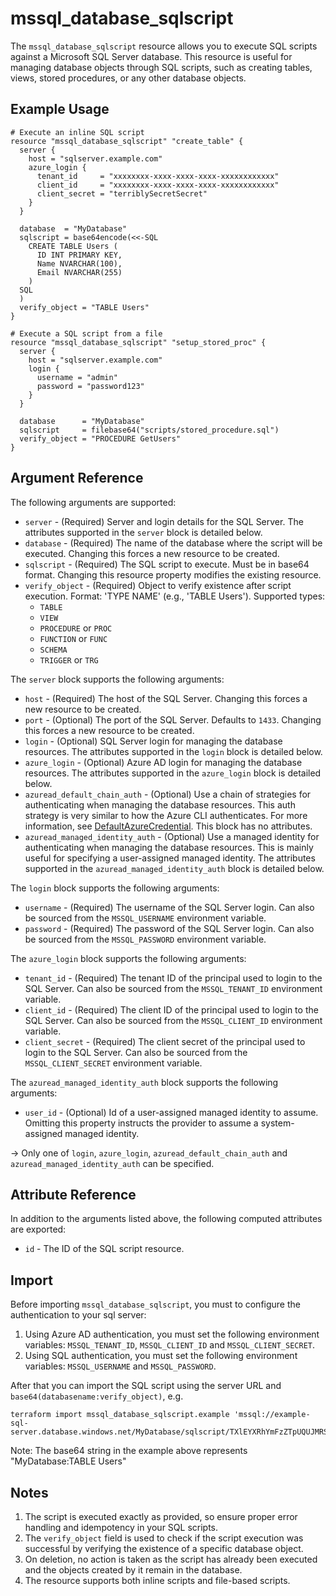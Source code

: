 # mssql_database_sqlscript

The `mssql_database_sqlscript` resource allows you to execute SQL scripts against a Microsoft SQL Server database. This resource is useful for managing database objects through SQL scripts, such as creating tables, views, stored procedures, or any other database objects.

## Example Usage

```hcl
# Execute an inline SQL script
resource "mssql_database_sqlscript" "create_table" {
  server {
    host = "sqlserver.example.com"
    azure_login {
      tenant_id     = "xxxxxxxx-xxxx-xxxx-xxxx-xxxxxxxxxxxx"
      client_id     = "xxxxxxxx-xxxx-xxxx-xxxx-xxxxxxxxxxxx"
      client_secret = "terriblySecretSecret"
    }
  }

  database  = "MyDatabase"
  sqlscript = base64encode(<<-SQL
    CREATE TABLE Users (
      ID INT PRIMARY KEY,
      Name NVARCHAR(100),
      Email NVARCHAR(255)
    )
  SQL
  )
  verify_object = "TABLE Users"
}

# Execute a SQL script from a file
resource "mssql_database_sqlscript" "setup_stored_proc" {
  server {
    host = "sqlserver.example.com"
    login {
      username = "admin"
      password = "password123"
    }
  }

  database      = "MyDatabase"
  sqlscript     = filebase64("scripts/stored_procedure.sql")
  verify_object = "PROCEDURE GetUsers"
}
```

## Argument Reference

The following arguments are supported:

* `server` - (Required) Server and login details for the SQL Server. The attributes supported in the `server` block is detailed below.
* `database` - (Required) The name of the database where the script will be executed. Changing this forces a new resource to be created.
* `sqlscript` - (Required) The SQL script to execute. Must be in base64 format. Changing this resource property modifies the existing resource.
* `verify_object` - (Required) Object to verify existence after script execution. Format: 'TYPE NAME' (e.g., 'TABLE Users'). Supported types:
    * `TABLE`
    * `VIEW`
    * `PROCEDURE` or `PROC`
    * `FUNCTION` or `FUNC`
    * `SCHEMA`
    * `TRIGGER` or `TRG`

The `server` block supports the following arguments:

* `host` - (Required) The host of the SQL Server. Changing this forces a new resource to be created.
* `port` - (Optional) The port of the SQL Server. Defaults to `1433`. Changing this forces a new resource to be created.
* `login` - (Optional) SQL Server login for managing the database resources. The attributes supported in the `login` block is detailed below.
* `azure_login` - (Optional) Azure AD login for managing the database resources. The attributes supported in the `azure_login` block is detailed below.
* `azuread_default_chain_auth` - (Optional) Use a chain of strategies for authenticating when managing the database resources. This auth strategy is very similar to how the Azure CLI authenticates. For more information, see [DefaultAzureCredential](https://github.com/Azure/azure-sdk-for-go/wiki/Set-up-Your-Environment-for-Authentication#configure-defaultazurecredential). This block has no attributes.
* `azuread_managed_identity_auth` - (Optional) Use a managed identity for authenticating when managing the database resources. This is mainly useful for specifying a user-assigned managed identity. The attributes supported in the `azuread_managed_identity_auth` block is detailed below.

The `login` block supports the following arguments:

* `username` - (Required) The username of the SQL Server login. Can also be sourced from the `MSSQL_USERNAME` environment variable.
* `password` - (Required) The password of the SQL Server login. Can also be sourced from the `MSSQL_PASSWORD` environment variable.

The `azure_login` block supports the following arguments:

* `tenant_id` - (Required) The tenant ID of the principal used to login to the SQL Server. Can also be sourced from the `MSSQL_TENANT_ID` environment variable.
* `client_id` - (Required) The client ID of the principal used to login to the SQL Server. Can also be sourced from the `MSSQL_CLIENT_ID` environment variable.
* `client_secret` - (Required) The client secret of the principal used to login to the SQL Server. Can also be sourced from the `MSSQL_CLIENT_SECRET` environment variable.

The `azuread_managed_identity_auth` block supports the following arguments:

* `user_id` - (Optional) Id of a user-assigned managed identity to assume. Omitting this property instructs the provider to assume a system-assigned managed identity.

-> Only one of `login`, `azure_login`, `azuread_default_chain_auth` and `azuread_managed_identity_auth` can be specified.

## Attribute Reference

In addition to the arguments listed above, the following computed attributes are exported:

* `id` - The ID of the SQL script resource.

## Import

Before importing `mssql_database_sqlscript`, you must to configure the authentication to your sql server:

1. Using Azure AD authentication, you must set the following environment variables: `MSSQL_TENANT_ID`, `MSSQL_CLIENT_ID` and `MSSQL_CLIENT_SECRET`.
2. Using SQL authentication, you must set the following environment variables: `MSSQL_USERNAME` and `MSSQL_PASSWORD`.

After that you can import the SQL script using the server URL and `base64(databasename:verify_object)`, e.g.

```shell
terraform import mssql_database_sqlscript.example 'mssql://example-sql-server.database.windows.net/MyDatabase/sqlscript/TXlEYXRhYmFzZTpUQUJMRSBVc2Vycw=='
```

Note: The base64 string in the example above represents "MyDatabase:TABLE Users"

## Notes

1. The script is executed exactly as provided, so ensure proper error handling and idempotency in your SQL scripts.
2. The `verify_object` field is used to check if the script execution was successful by verifying the existence of a specific database object.
3. On deletion, no action is taken as the script has already been executed and the objects created by it remain in the database.
4. The resource supports both inline scripts and file-based scripts.

